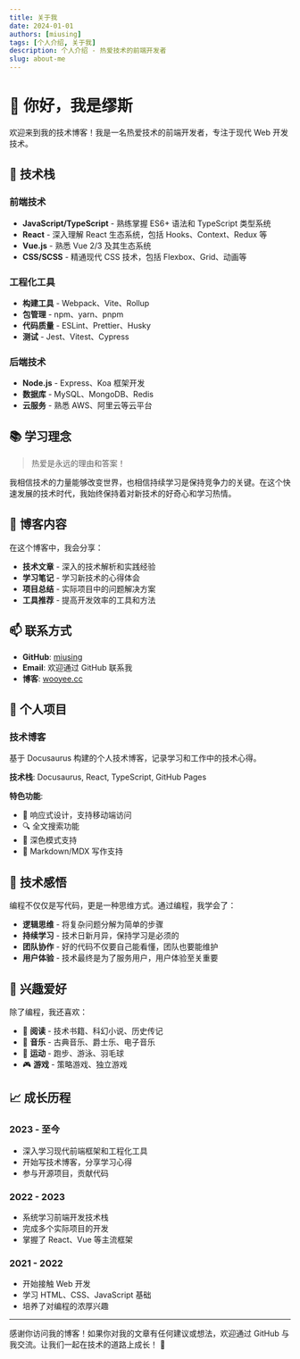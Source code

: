 ```yaml
---
title: 关于我
date: 2024-01-01
authors: [miusing]
tags: [个人介绍, 关于我]
description: 个人介绍 - 热爱技术的前端开发者
slug: about-me
---
```


# 👋 你好，我是缪斯

欢迎来到我的技术博客！我是一名热爱技术的前端开发者，专注于现代 Web 开发技术。

<!-- truncate -->

## 🚀 技术栈

### 前端技术
- **JavaScript/TypeScript** - 熟练掌握 ES6+ 语法和 TypeScript 类型系统
- **React** - 深入理解 React 生态系统，包括 Hooks、Context、Redux 等
- **Vue.js** - 熟悉 Vue 2/3 及其生态系统
- **CSS/SCSS** - 精通现代 CSS 技术，包括 Flexbox、Grid、动画等

### 工程化工具
- **构建工具** - Webpack、Vite、Rollup
- **包管理** - npm、yarn、pnpm
- **代码质量** - ESLint、Prettier、Husky
- **测试** - Jest、Vitest、Cypress

### 后端技术
- **Node.js** - Express、Koa 框架开发
- **数据库** - MySQL、MongoDB、Redis
- **云服务** - 熟悉 AWS、阿里云等云平台

## 📚 学习理念

> 热爱是永远的理由和答案！

我相信技术的力量能够改变世界，也相信持续学习是保持竞争力的关键。在这个快速发展的技术时代，我始终保持着对新技术的好奇心和学习热情。

## 🎯 博客内容

在这个博客中，我会分享：

- **技术文章** - 深入的技术解析和实践经验
- **学习笔记** - 学习新技术的心得体会
- **项目总结** - 实际项目中的问题解决方案
- **工具推荐** - 提高开发效率的工具和方法

## 📫 联系方式

- **GitHub**: [miusing](https://github.com/miusing)
- **Email**: 欢迎通过 GitHub 联系我
- **博客**: [wooyee.cc](https://wooyee.cc)

## 🌟 个人项目

### 技术博客
基于 Docusaurus 构建的个人技术博客，记录学习和工作中的技术心得。

**技术栈**: Docusaurus, React, TypeScript, GitHub Pages

**特色功能**:
- 📱 响应式设计，支持移动端访问
- 🔍 全文搜索功能
- 🌙 深色模式支持
- 📝 Markdown/MDX 写作支持

## 💭 技术感悟

编程不仅仅是写代码，更是一种思维方式。通过编程，我学会了：

- **逻辑思维** - 将复杂问题分解为简单的步骤
- **持续学习** - 技术日新月异，保持学习是必须的
- **团队协作** - 好的代码不仅要自己能看懂，团队也要能维护
- **用户体验** - 技术最终是为了服务用户，用户体验至关重要

## 🎨 兴趣爱好

除了编程，我还喜欢：

- 📖 **阅读** - 技术书籍、科幻小说、历史传记
- 🎵 **音乐** - 古典音乐、爵士乐、电子音乐
- 🏃 **运动** - 跑步、游泳、羽毛球
- 🎮 **游戏** - 策略游戏、独立游戏

## 📈 成长历程

### 2023 - 至今
- 深入学习现代前端框架和工程化工具
- 开始写技术博客，分享学习心得
- 参与开源项目，贡献代码

### 2022 - 2023
- 系统学习前端开发技术栈
- 完成多个实际项目的开发
- 掌握了 React、Vue 等主流框架

### 2021 - 2022
- 开始接触 Web 开发
- 学习 HTML、CSS、JavaScript 基础
- 培养了对编程的浓厚兴趣

---

感谢你访问我的博客！如果你对我的文章有任何建议或想法，欢迎通过 GitHub 与我交流。让我们一起在技术的道路上成长！ 🚀
